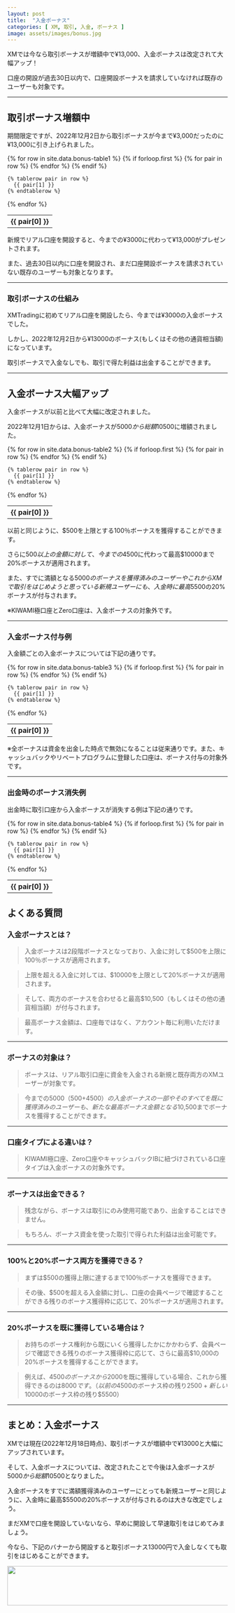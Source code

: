 ```yaml
---
layout: post
title:  "入金ボーナス"
categories: [ XM, 取引, 入金, ボーナス ]
image: assets/images/bonus.jpg
---
```


XMでは今なら取引ボーナスが増額中で¥13,000、入金ボーナスは改定されて大幅アップ！

口座の開設が過去30日以内で、口座開設ボーナスを請求していなければ既存のユーザーも対象です。


<hr>

## 取引ボーナス増額中

期間限定ですが、2022年12月2日から取引ボーナスが今まで¥3,000だったのに¥13,000に引き上げられました。

<table>
  {% for row in site.data.bonus-table1 %}
    {% if forloop.first %}
    <tr>
      {% for pair in row %}
        <th>{{ pair[0] }}</th>
      {% endfor %}
    </tr>
    {% endif %}

    {% tablerow pair in row %}
      {{ pair[1] }}
    {% endtablerow %}
  {% endfor %}
</table>

新規でリアル口座を開設すると、今までの¥3000に代わって¥13,000がプレゼントされます。

また、過去30日以内に口座を開設され、まだ口座開設ボーナスを請求されていない既存のユーザーも対象となります。
<hr>

### 取引ボーナスの仕組み

XMTradingに初めてリアル口座を開設したら、今までは¥3000の入金ボーナスでした。

しかし、2022年12月2日から¥13000のボーナス(もしくはその他の通貨相当額)になっています。

取引ボーナスで入金なしでも、取引で得た利益は出金することができます。

<hr>

## 入金ボーナス大幅アップ

入金ボーナスが以前と比べて大幅に改定されました。

2022年12月1日からは、入金ボーナスが$5000から総額$10500に増額されました。

<table>
  {% for row in site.data.bonus-table2 %}
    {% if forloop.first %}
    <tr>
      {% for pair in row %}
        <th>{{ pair[0] }}</th>
      {% endfor %}
    </tr>
    {% endif %}

    {% tablerow pair in row %}
      {{ pair[1] }}
    {% endtablerow %}
  {% endfor %}
</table>

以前と同じように、$500を上限とする100％ボーナスを獲得することができます。

さらに$500以上の金額に対して、今までの$4500に代わって最高$10000まで20%ボーナスが適用されます。

また、すでに満額となる$5000のボーナスを獲得済みのユーザーやこれからXMで取引をはじめようと思っている新規ユーザーにも、入金時に最高$5500の20%ボーナスが付与されます。

※KIWAMI極口座とZero口座は、入金ボーナスの対象外です。


<hr>

### 入金ボーナス付与例

入金額ごとの入金ボーナスについては下記の通りです。

<table>
  {% for row in site.data.bonus-table3 %}
    {% if forloop.first %}
    <tr>
      {% for pair in row %}
        <th>{{ pair[0] }}</th>
      {% endfor %}
    </tr>
    {% endif %}

    {% tablerow pair in row %}
      {{ pair[1] }}
    {% endtablerow %}
  {% endfor %}
</table>

※全ボーナスは資金を出金した時点で無効になることは従来通りです。また、キャッシュバックやリベートプログラムに登録した口座は、ボーナス付与の対象外です。

<hr>

### 出金時のボーナス消失例

出金時に取引口座から入金ボーナスが消失する例は下記の通りです。

<table>
  {% for row in site.data.bonus-table4 %}
    {% if forloop.first %}
    <tr>
      {% for pair in row %}
        <th>{{ pair[0] }}</th>
      {% endfor %}
    </tr>
    {% endif %}

    {% tablerow pair in row %}
      {{ pair[1] }}
    {% endtablerow %}
  {% endfor %}
</table>


## よくある質問

### 入金ボーナスとは？

>入金ボーナスは2段階ボーナスとなっており、入金に対して$500を上限に100％ボーナスが適用されます。

>上限を超える入金に対しては、$10000を上限として20%ボーナスが適用されます。

>そして、両方のボーナスを合わせると最高$10,500（もしくはその他の通貨相当額）が付与されます。

>最高ボーナス金額は、口座毎ではなく、アカウント毎に利用いただけます。

<hr>

### ボーナスの対象は？

>ボーナスは、リアル取引口座に資金を入金される新規と既存両方のXMユーザーが対象です。

>今までの$5000（$500+$4500）の入金ボーナスの一部やそのすべてを既に獲得済みのユーザーも、新たな最高ボーナス金額となる$10,500までボーナスを獲得することができます。

<hr>

### 口座タイプによる違いは？

>KIWAMI極口座、Zero口座やキャッシュバックIBに紐づけされている口座タイプは入金ボーナスの対象外です。

<hr>

### ボーナスは出金できる？

>残念ながら、ボーナスは取引にのみ使用可能であり、出金することはできません。

>もちろん、ボーナス資金を使った取引で得られた利益は出金可能です。

<hr>

### 100%と20%ボーナス両方を獲得できる？

>まずは$500の獲得上限に達するまで100％ボーナスを獲得できます。

>その後、$500を超える入金額に対し、口座の会員ページで確認することができる残りのボーナス獲得枠に応じて、20%ボーナスが適用されます。

<hr>

### 20%ボーナスを既に獲得している場合は？

>お持ちのボーナス権利から既にいくら獲得したかにかかわらず、会員ページで確認できる残りのボーナス獲得枠に応じて、さらに最高$10,000の20%ボーナスを獲得することができます。

>例えば、$4500のボーナスから$2000を既に獲得している場合、これから獲得できるのは$8000です。
（以前の$4500のボーナス枠の残り$2500+新しい$10000のボーナス枠の残り$5500）

<hr>

## まとめ：入金ボーナス

XMでは現在(2022年12月18日時点)、取引ボーナスが増額中で¥13000と大幅にアップされています。

そして、入金ボーナスについては、改定されたことで今後は入金ボーナスが$5000から総額$10500となりました。

入金ボーナスをすでに満額獲得済みのユーザーにとっても新規ユーザーと同じように、入金時に最高$5500の20%ボーナスが付与されるのは大きな改定でしょう。

まだXMで口座を開設していないなら、早めに開設して早速取引をはじめてみましょう。

今なら、下記のバナーから開設すると取引ボーナス13000円で入金しなくても取引をはじめることができます。

<a href="https://clicks.affstrack.com/c?m=7952&c=550036" referrerpolicy="no-referrer-when-downgrade"><img src="https://ads.affstrack.com/i/7952?c=550036" width="728" height="90" referrerpolicy="no-referrer-when-downgrade"/></a>


